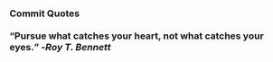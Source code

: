 ### Commit Quotes <br> <br> <q>Pursue what catches your heart, not what catches your eyes.</q> -<em>Roy T. Bennett</em>

